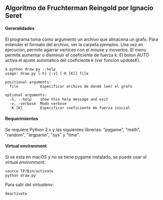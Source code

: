 Algoritmo de Fruchterman Reingold por Ignacio Seret
----
#### Gereralidades
El programa toma como argumento un archivo que almacena un grafo. Para entender el formato del archivo, ver la carpeta *ejemplos*. Una vez en ejecucion, permite agarrar vertices con el mouse y moverlos. El menu permite aumentar o disminuir el coeficiente de fuerza *k*. El boton *AUTO* activa el ajuste automatico del coeficiente *k* (ver funcion *updateK*).

```console
$ python draw.py --help
usage: draw.py [-h] [-v] [-K [K]] file

positional arguments:
  file          Especificar archivo de donde leer el grafo

optional arguments:
  -h, --help    show this help message and exit
  -v, -verbose  Modo verbose
  -K [K]        Especificar coeficiente de fuerza inicial
```

#### Requerimientos
Se requiere Python 2.x y las siguientes librerias: "pygame", "math", "random", "argparse", "sys" y "time".

#### Virtual environment
Si se esta en macOS y no se tiene pygame instalado, se puede usar el *virtual environment*:

```console
source TP/Bin/activate
python draw.py
```

Para salir del *virtualenv*:

```console
deactivate
```